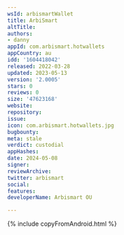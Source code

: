 ```yaml
---
wsId: arbismartWallet
title: ArbiSmart
altTitle: 
authors:
- danny
appId: com.arbismart.hotwallets
appCountry: au
idd: '1604418042'
released: 2022-03-28
updated: 2023-05-13
version: '2.0005'
stars: 0
reviews: 0
size: '47623168'
website: 
repository: 
issue: 
icon: com.arbismart.hotwallets.jpg
bugbounty: 
meta: stale
verdict: custodial
appHashes: 
date: 2024-05-08
signer: 
reviewArchive: 
twitter: arbismart
social: 
features: 
developerName: Arbismart OU

---
```


{% include copyFromAndroid.html %}